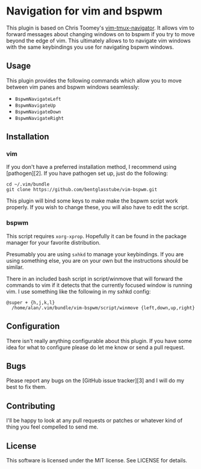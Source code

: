 # Navigation for vim and bspwm

This plugin is based on Chris Toomey's [vim-tmux-navigator][1].  It allows vim
to forward messages about changing windows on to bspwm if you try to move
beyond the edge of vim.  This ultimately allows to to navigate vim windows with
the same keybindings you use for navigating bspwm windows.

[1]: https://github.com/christoomey/vim-tmux-navigator

## Usage

This plugin provides the following commands which allow you to move between vim
panes and bspwm windows seamlessly:

  * `BspwmNavigateLeft`
  * `BspwmNavigateUp`
  * `BspwmNavigateDown`
  * `BspwmNavigateRight`

## Installation

### vim

If you don't have a preferred installation method, I recommend using
[pathogen][2].  If you have pathogen set up, just do the following:

    cd ~/.vim/bundle
    git clone https://github.com/bentglasstube/vim-bspwm.git

This plugin will bind some keys to make make the bspwm script work properly.
If you wish to change these, you will also have to edit the script.

### bspwm

This script requires `xorg-xprop`.  Hopefully it can be found in the package
manager for your favorite distribution.

Presumably you are using `sxhkd` to manage your keybindings.  If you are using
something else, you are on your own but the instructions should be similar.

There in an included bash script in script/winmove that will forward the
commands to vim if it detects that the currently focused window is running vim.
I use something like the following in my sxhkd config:

    @super + {h,j,k,l}
      /home/alan/.vim/bundle/vim-bspwm/script/winmove {left,down,up,right}

## Configuration

There isn't really anything configurable about this plugin.  If you have some
idea for what to configure please do let me know or send a pull request.

## Bugs

Please report any bugs on the [GitHub issue tracker][3] and I will do my best
to fix them.

## Contributing

I'll be happy to look at any pull requests or patches or whatever kind of thing
you feel compelled to send me.

## License

This software is licensed under the MIT license.  See LICENSE for details.
